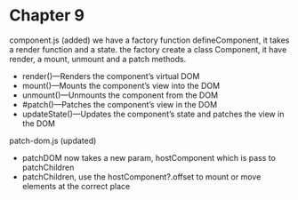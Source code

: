 # Chapter 9

component.js (added)
we have a factory function defineComponent, it takes a render function and a state.
the factory create a class Component, it have render, a mount, unmount and a patch methods.
- render()—Renders the component’s virtual DOM
- mount()—Mounts the component’s view into the DOM
- unmount()—Unmounts the component from the DOM
- #patch()—Patches the component’s view in the DOM
- updateState()—Updates the component’s state and patches the view in the DOM


patch-dom.js (updated)
- patchDOM now takes a new param, hostComponent which is pass to patchChildren
- patchChildren, use the hostComponent?.offset to mount or move elements at the correct place